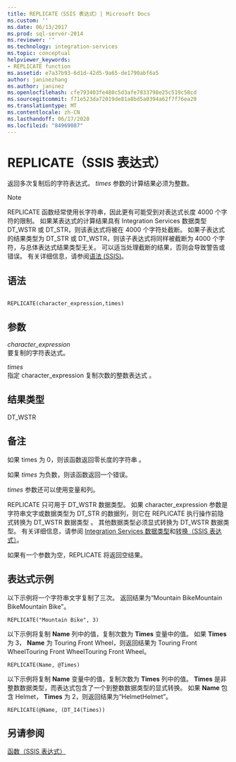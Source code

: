 ```yaml
---
title: REPLICATE（SSIS 表达式）| Microsoft Docs
ms.custom: ''
ms.date: 06/13/2017
ms.prod: sql-server-2014
ms.reviewer: ''
ms.technology: integration-services
ms.topic: conceptual
helpviewer_keywords:
- REPLICATE function
ms.assetid: e7a37b93-6d1d-42d5-9a65-de1790abf6a5
author: janinezhang
ms.author: janinez
ms.openlocfilehash: cfe793403fe480c5d3afe7833798e25c519c58cd
ms.sourcegitcommit: f71e523da72019de81a8bd5a0394a62f7f76ea20
ms.translationtype: MT
ms.contentlocale: zh-CN
ms.lasthandoff: 06/17/2020
ms.locfileid: "84969087"
---
```

# <a name="replicate-ssis-expression"></a>REPLICATE（SSIS 表达式）
  返回多次复制后的字符表达式。 *times* 参数的计算结果必须为整数。  
  
> [!NOTE]  
>  REPLICATE 函数经常使用长字符串，因此更有可能受到对表达式长度 4000 个字符的限制。 如果某表达式的计算结果具有 Integration Services 数据类型 DT_WSTR 或 DT_STR，则该表达式将被在 4000 个字符处截断。 如果子表达式的结果类型为 DT_STR 或 DT_WSTR，则该子表达式将同样被截断为 4000 个字符，与总体表达式结果类型无关。 可以适当处理截断的结果，否则会导致警告或错误。 有关详细信息，请参阅[语法 (SSIS)](syntax-ssis.md)。  
  
## <a name="syntax"></a>语法  
  
```  
  
REPLICATE(character_expression,times)  
```  
  
## <a name="arguments"></a>参数  
 *character_expression*  
 要复制的字符表达式。  
  
 *times*  
 指定 character_expression 复制次数的整数表达式  。  
  
## <a name="result-types"></a>结果类型  
 DT_WSTR  
  
## <a name="remarks"></a>备注  
 如果 times 为 0，则该函数返回零长度的字符串  。  
  
 如果 *times* 为负数，则该函数返回一个错误。  
  
 *times* 参数还可以使用变量和列。  
  
 REPLICATE 只可用于 DT_WSTR 数据类型。 如果 character_expression 参数是字符串文字或数据类型为 DT_STR 的数据列，则它在 REPLICATE 执行操作前隐式转换为 DT_WSTR 数据类型  。 其他数据类型必须显式转换为 DT_WSTR 数据类型。 有关详细信息，请参阅 [Integration Services 数据类型](../data-flow/integration-services-data-types.md)和[转换（SSIS 表达式）](cast-ssis-expression.md)。  
  
 如果有一个参数为空，REPLICATE 将返回空结果。  
  
## <a name="expression-examples"></a>表达式示例  
 以下示例将一个字符串文字复制了三次。 返回结果为“Mountain BikeMountain BikeMountain Bike”。  
  
```  
REPLICATE("Mountain Bike", 3)  
```  
  
 以下示例将复制 **Name** 列中的值，复制次数为 **Times** 变量中的值。 如果 **Times** 为 3， **Name** 为 Touring Front Wheel，则返回结果为 Touring Front WheelTouring Front WheelTouring Front Wheel。  
  
```  
REPLICATE(Name, @Times)  
```  
  
 以下示例将复制 **Name** 变量中的值，复制次数为 **Times** 列中的值。 **Times** 是非整数数据类型，而表达式包含了一个到整数数据类型的显式转换。 如果 **Name** 包含 Helmet， **Times** 为 2，则返回结果为“HelmetHelmet”。  
  
```  
REPLICATE(@Name, (DT_I4(Times))  
```  
  
## <a name="see-also"></a>另请参阅  
 [函数（SSIS 表达式）](functions-ssis-expression.md)  
  
  
